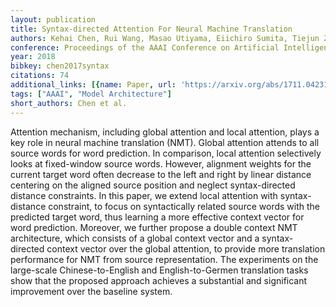 ```yaml
---
layout: publication
title: Syntax-directed Attention For Neural Machine Translation
authors: Kehai Chen, Rui Wang, Masao Utiyama, Eiichiro Sumita, Tiejun Zhao
conference: Proceedings of the AAAI Conference on Artificial Intelligence
year: 2018
bibkey: chen2017syntax
citations: 74
additional_links: [{name: Paper, url: 'https://arxiv.org/abs/1711.04231'}]
tags: ["AAAI", "Model Architecture"]
short_authors: Chen et al.
---
```

Attention mechanism, including global attention and local attention, plays a
key role in neural machine translation (NMT). Global attention attends to all
source words for word prediction. In comparison, local attention selectively
looks at fixed-window source words. However, alignment weights for the current
target word often decrease to the left and right by linear distance centering
on the aligned source position and neglect syntax-directed distance
constraints. In this paper, we extend local attention with syntax-distance
constraint, to focus on syntactically related source words with the predicted
target word, thus learning a more effective context vector for word prediction.
Moreover, we further propose a double context NMT architecture, which consists
of a global context vector and a syntax-directed context vector over the global
attention, to provide more translation performance for NMT from source
representation. The experiments on the large-scale Chinese-to-English and
English-to-Germen translation tasks show that the proposed approach achieves a
substantial and significant improvement over the baseline system.